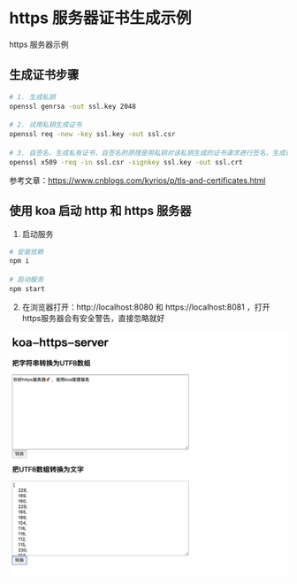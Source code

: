# https 服务器证书生成示例

https 服务器示例

## 生成证书步骤

```bash
# 1. 生成私钥
openssl genrsa -out ssl.key 2048

# 2. 试用私钥生成证书
openssl req -new -key ssl.key -out ssl.csr

# 3. 自签名，生成私有证书，自签名的原理是用私钥对该私钥生成的证书请求进行签名，生成证书文件。该证书的签发者就是自己
openssl x509 -req -in ssl.csr -signkey ssl.key -out ssl.crt
```

参考文章：https://www.cnblogs.com/kyrios/p/tls-and-certificates.html

## 使用 koa 启动 http 和 https 服务器

1. 启动服务

```bash
# 安装依赖
npm i

# 启动服务
npm start
```

2. 在浏览器打开：http://localhost:8080 和 https://localhost:8081 ，打开https服务器会有安全警告，直接忽略就好

![20190923230035.jpg](./20190923230035.jpg)
